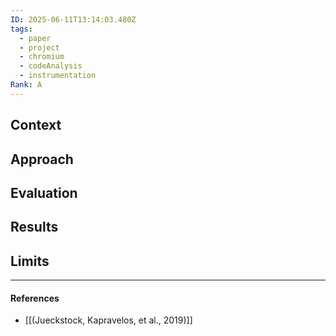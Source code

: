 ```yaml
---
ID: 2025-06-11T13:14:03.480Z
tags:
  - paper
  - project
  - chromium
  - codeAnalysis
  - instrumentation
Rank: A
---
```

## Context


## Approach


## Evaluation


## Results


## Limits


---
#### References
- [[(Jueckstock, Kapravelos, et al., 2019)]]
